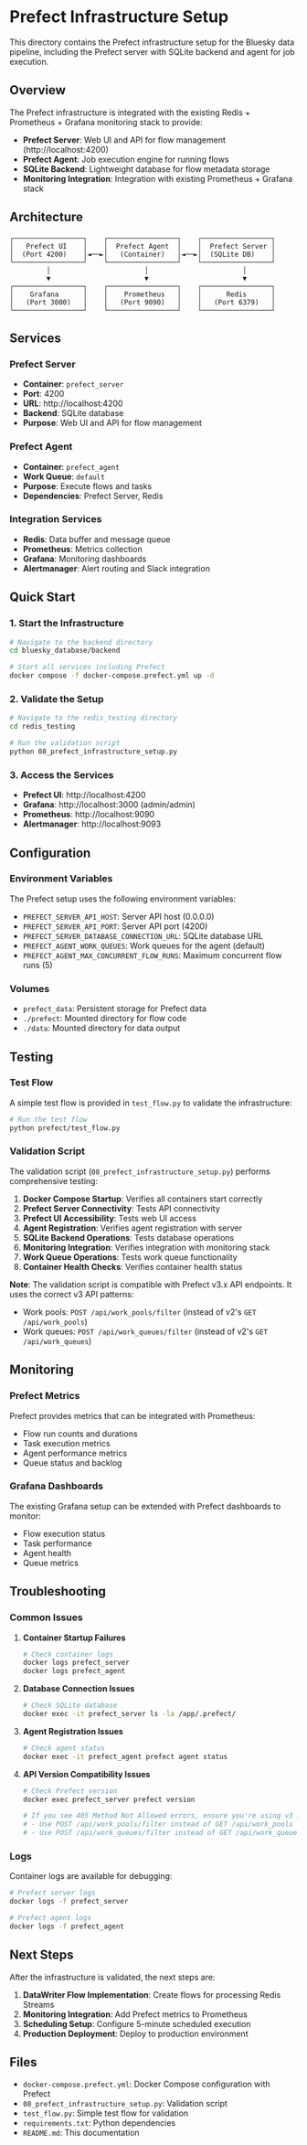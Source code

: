 # Prefect Infrastructure Setup

This directory contains the Prefect infrastructure setup for the Bluesky data pipeline, including the Prefect server with SQLite backend and agent for job execution.

## Overview

The Prefect infrastructure is integrated with the existing Redis + Prometheus + Grafana monitoring stack to provide:

- **Prefect Server**: Web UI and API for flow management (http://localhost:4200)
- **Prefect Agent**: Job execution engine for running flows
- **SQLite Backend**: Lightweight database for flow metadata storage
- **Monitoring Integration**: Integration with existing Prometheus + Grafana stack

## Architecture

```
┌─────────────────┐    ┌─────────────────┐    ┌─────────────────┐
│   Prefect UI    │    │  Prefect Agent  │    │  Prefect Server │
│  (Port 4200)    │◄──►│   (Container)   │◄──►│  (SQLite DB)    │
└─────────────────┘    └─────────────────┘    └─────────────────┘
         │                       │                       │
         ▼                       ▼                       ▼
┌─────────────────┐    ┌─────────────────┐    ┌─────────────────┐
│    Grafana      │    │    Prometheus   │    │      Redis      │
│   (Port 3000)   │    │   (Port 9090)   │    │   (Port 6379)   │
└─────────────────┘    └─────────────────┘    └─────────────────┘
```

## Services

### Prefect Server
- **Container**: `prefect_server`
- **Port**: 4200
- **URL**: http://localhost:4200
- **Backend**: SQLite database
- **Purpose**: Web UI and API for flow management

### Prefect Agent
- **Container**: `prefect_agent`
- **Work Queue**: `default`
- **Purpose**: Execute flows and tasks
- **Dependencies**: Prefect Server, Redis

### Integration Services
- **Redis**: Data buffer and message queue
- **Prometheus**: Metrics collection
- **Grafana**: Monitoring dashboards
- **Alertmanager**: Alert routing and Slack integration

## Quick Start

### 1. Start the Infrastructure

```bash
# Navigate to the backend directory
cd bluesky_database/backend

# Start all services including Prefect
docker compose -f docker-compose.prefect.yml up -d
```

### 2. Validate the Setup

```bash
# Navigate to the redis_testing directory
cd redis_testing

# Run the validation script
python 08_prefect_infrastructure_setup.py
```

### 3. Access the Services

- **Prefect UI**: http://localhost:4200
- **Grafana**: http://localhost:3000 (admin/admin)
- **Prometheus**: http://localhost:9090
- **Alertmanager**: http://localhost:9093

## Configuration

### Environment Variables

The Prefect setup uses the following environment variables:

- `PREFECT_SERVER_API_HOST`: Server API host (0.0.0.0)
- `PREFECT_SERVER_API_PORT`: Server API port (4200)
- `PREFECT_SERVER_DATABASE_CONNECTION_URL`: SQLite database URL
- `PREFECT_AGENT_WORK_QUEUES`: Work queues for the agent (default)
- `PREFECT_AGENT_MAX_CONCURRENT_FLOW_RUNS`: Maximum concurrent flow runs (5)

### Volumes

- `prefect_data`: Persistent storage for Prefect data
- `./prefect`: Mounted directory for flow code
- `./data`: Mounted directory for data output

## Testing

### Test Flow

A simple test flow is provided in `test_flow.py` to validate the infrastructure:

```bash
# Run the test flow
python prefect/test_flow.py
```

### Validation Script

The validation script (`08_prefect_infrastructure_setup.py`) performs comprehensive testing:

1. **Docker Compose Startup**: Verifies all containers start correctly
2. **Prefect Server Connectivity**: Tests API connectivity
3. **Prefect UI Accessibility**: Tests web UI access
4. **Agent Registration**: Verifies agent registration with server
5. **SQLite Backend Operations**: Tests database operations
6. **Monitoring Integration**: Verifies integration with monitoring stack
7. **Work Queue Operations**: Tests work queue functionality
8. **Container Health Checks**: Verifies container health status

**Note**: The validation script is compatible with Prefect v3.x API endpoints. It uses the correct v3 API patterns:
- Work pools: `POST /api/work_pools/filter` (instead of v2's `GET /api/work_pools`)
- Work queues: `POST /api/work_queues/filter` (instead of v2's `GET /api/work_queues`)

## Monitoring

### Prefect Metrics

Prefect provides metrics that can be integrated with Prometheus:

- Flow run counts and durations
- Task execution metrics
- Agent performance metrics
- Queue status and backlog

### Grafana Dashboards

The existing Grafana setup can be extended with Prefect dashboards to monitor:

- Flow execution status
- Task performance
- Agent health
- Queue metrics

## Troubleshooting

### Common Issues

1. **Container Startup Failures**
   ```bash
   # Check container logs
   docker logs prefect_server
   docker logs prefect_agent
   ```

2. **Database Connection Issues**
   ```bash
   # Check SQLite database
   docker exec -it prefect_server ls -la /app/.prefect/
   ```

3. **Agent Registration Issues**
   ```bash
   # Check agent status
   docker exec -it prefect_agent prefect agent status
   ```

4. **API Version Compatibility Issues**
   ```bash
   # Check Prefect version
   docker exec prefect_server prefect version
   
   # If you see 405 Method Not Allowed errors, ensure you're using v3 API endpoints:
   # - Use POST /api/work_pools/filter instead of GET /api/work_pools
   # - Use POST /api/work_queues/filter instead of GET /api/work_queues
   ```

### Logs

Container logs are available for debugging:

```bash
# Prefect server logs
docker logs -f prefect_server

# Prefect agent logs
docker logs -f prefect_agent
```

## Next Steps

After the infrastructure is validated, the next steps are:

1. **DataWriter Flow Implementation**: Create flows for processing Redis Streams
2. **Monitoring Integration**: Add Prefect metrics to Prometheus
3. **Scheduling Setup**: Configure 5-minute scheduled execution
4. **Production Deployment**: Deploy to production environment

## Files

- `docker-compose.prefect.yml`: Docker Compose configuration with Prefect
- `08_prefect_infrastructure_setup.py`: Validation script
- `test_flow.py`: Simple test flow for validation
- `requirements.txt`: Python dependencies
- `README.md`: This documentation
